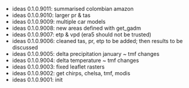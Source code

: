 -   ideas 0.1.0.9011: summarised colombian amazon
-   ideas 0.1.0.9010: larger pr & tas
-   ideas 0.1.0.9009: multiple car models
-   ideas 0.1.0.9008: new areas defined with get_gadm
-   ideas 0.1.0.9007: etp & vpd (era5 should not be trusted)
-   ideas 0.1.0.9006: cleaned tas, pr, etp to be added; then results to be discussed
-   ideas 0.1.0.9005: delta precipitation january \~ tmf changes
-   ideas 0.1.0.9004: delta temperature \~ tmf changes
-   ideas 0.1.0.9003: fixed leaflet rasters
-   ideas 0.1.0.9002: get chirps, chelsa, tmf, modis
-   ideas 0.1.0.9001: init
